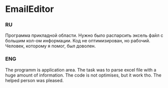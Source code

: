 # EmailEditor

### RU
Программа прикладной области. Нужно было распарсить эксель файл с большим кол-ом информации. Код не оптимизирован, но рабочий. 
Человек, которому я помог, был доволен.

### ENG
The programm is application area. The task was to parse excel file with a huge amount of information. The code is not optimises, but it work tho.
The helped person was pleased.
